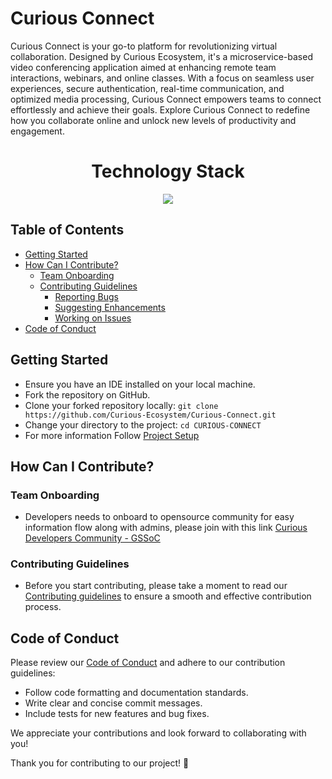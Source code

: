 # Curious Connect 

Curious Connect is your go-to platform for revolutionizing virtual collaboration. Designed by Curious Ecosystem, it's a microservice-based video conferencing application aimed at enhancing remote team interactions, webinars, and online classes. With a focus on seamless user experiences, secure authentication, real-time communication, and optimized media processing, Curious Connect empowers teams to connect effortlessly and achieve their goals. Explore Curious Connect to redefine how you collaborate online and unlock new levels of productivity and engagement.

<h1 align = "center"> Technology Stack </h1>
<p align="center">
  <a href="https://skillicons.dev">
    <img src="https://skillicons.dev/icons?i=git,html,tailwindcss,vite,mongodb,expressjs,react,nodejs,redis" />
  </a>
</p>

## Table of Contents

- [Getting Started](#getting-started)
- [How Can I Contribute?](#how-can-i-contribute)
  - [Team Onboarding](#team-onboarding)
  - [Contributing Guidelines](#contributing-guidelines)
    - [Reporting Bugs](/CONTRIBUTING.md#bug-reporting)
    - [Suggesting Enhancements](/CONTRIBUTING.md#suggesting-enhancements)
    - [Working on Issues](/CONTRIBUTING.md#working-on-issues)
- [Code of Conduct](#code-of-conduct)

## Getting Started

- Ensure you have an IDE installed on your local machine.
- Fork the repository on GitHub.
- Clone your forked repository locally: `git clone https://github.com/Curious-Ecosystem/Curious-Connect.git`
- Change your directory to the project: `cd CURIOUS-CONNECT`
- For more information Follow [Project Setup](docs/Project_Setup.md)

## How Can I Contribute?

### Team Onboarding
- Developers needs to onboard to opensource community for easy information flow along with admins, please join with this link  [Curious Developers Community - GSSoC ](https://chat.whatsapp.com/FR0sVnpsSvL4J4l56vLdBN)</br>

### Contributing Guidelines

- Before you start contributing, please take a moment to read our [Contributing guidelines](./CONTRIBUTING.md) to ensure a smooth and effective contribution process.

## Code of Conduct

Please review our [Code of Conduct](link) and adhere to our contribution guidelines:

- Follow code formatting and documentation standards.
- Write clear and concise commit messages.
- Include tests for new features and bug fixes.

We appreciate your contributions and look forward to collaborating with you!

Thank you for contributing to our project! 🚀
